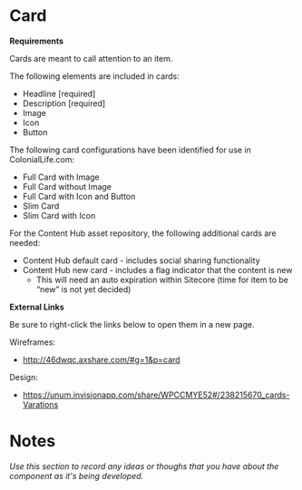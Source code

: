 # **Card**

**Requirements**

Cards are meant to call attention to an item. 

The following elements are included in cards:

* Headline [required]
* Description [required]
* Image 
* Icon
* Button

The following card configurations have been identified for use in ColonialLife.com: 

* Full Card with Image
* Full Card without Image
* Full Card with Icon and Button
* Slim Card
* Slim Card with Icon

For the Content Hub asset repository, the following additional cards are needed:

* Content Hub default card - includes social sharing functionality
* Content Hub new card - includes a flag indicator that the content is new
  * This will need an auto expiration within Sitecore (time for item to be “new” is not yet decided)


**External Links**

Be sure to right-click the links below to open them in a new page.

Wireframes:
* http://46dwqc.axshare.com/#g=1&p=card

Design: 

* https://unum.invisionapp.com/share/WPCCMYE52#/238215670_cards-Varations


# **Notes**

*Use this section to record any ideas or thoughs that you have about the component as it's being developed.*
